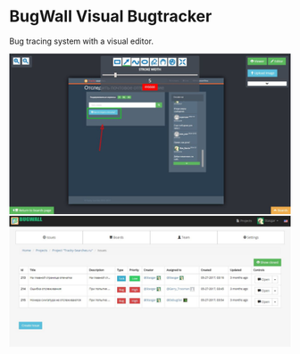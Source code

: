 # BugWall Visual Bugtracker

Bug tracing system with a visual editor.

<img src="https://github.com/StanislavBogatov/BugWall_Visual_Bugtracker/blob/master/github_screenshots/444.JPG?raw=true"></img>
<img src="https://github.com/StanislavBogatov/BugWall_Visual_Bugtracker/blob/master/github_screenshots/111.JPG?raw=true"></img>
